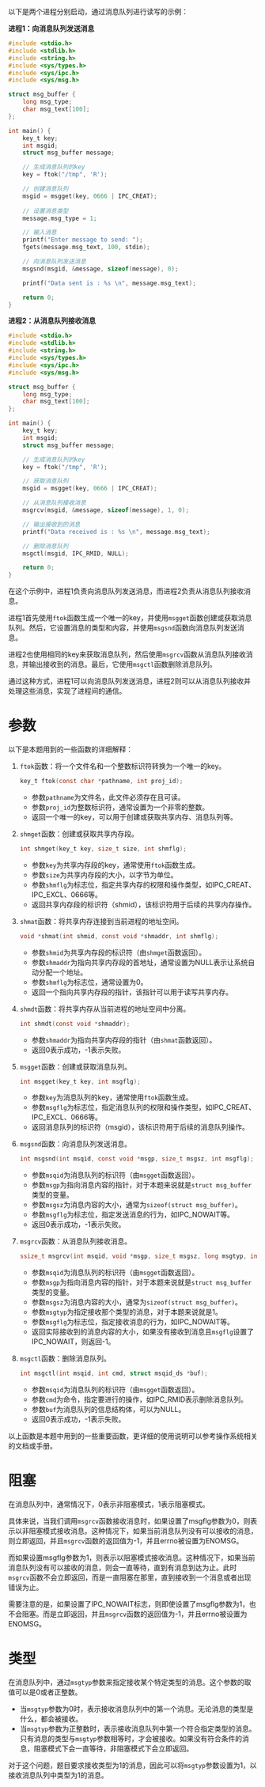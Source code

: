 以下是两个进程分别启动，通过消息队列进行读写的示例：

**进程1：向消息队列发送消息**

```c
#include <stdio.h>
#include <stdlib.h>
#include <string.h>
#include <sys/types.h>
#include <sys/ipc.h>
#include <sys/msg.h>

struct msg_buffer {
    long msg_type;
    char msg_text[100];
};

int main() {
    key_t key;
    int msgid;
    struct msg_buffer message;

    // 生成消息队列的key
    key = ftok("/tmp", 'R');

    // 创建消息队列
    msgid = msgget(key, 0666 | IPC_CREAT);
    
    // 设置消息类型
    message.msg_type = 1;

    // 输入消息
    printf("Enter message to send: ");
    fgets(message.msg_text, 100, stdin);

    // 向消息队列发送消息
    msgsnd(msgid, &message, sizeof(message), 0);

    printf("Data sent is : %s \n", message.msg_text);

    return 0;
}
```

**进程2：从消息队列接收消息**

```c
#include <stdio.h>
#include <stdlib.h>
#include <string.h>
#include <sys/types.h>
#include <sys/ipc.h>
#include <sys/msg.h>

struct msg_buffer {
    long msg_type;
    char msg_text[100];
};

int main() {
    key_t key;
    int msgid;
    struct msg_buffer message;

    // 生成消息队列的key
    key = ftok("/tmp", 'R');

    // 获取消息队列
    msgid = msgget(key, 0666 | IPC_CREAT);

    // 从消息队列接收消息
    msgrcv(msgid, &message, sizeof(message), 1, 0);

    // 输出接收到的消息
    printf("Data received is : %s \n", message.msg_text);

    // 删除消息队列
    msgctl(msgid, IPC_RMID, NULL);

    return 0;
}
```

在这个示例中，进程1负责向消息队列发送消息，而进程2负责从消息队列接收消息。

进程1首先使用`ftok`函数生成一个唯一的key，并使用`msgget`函数创建或获取消息队列。然后，它设置消息的类型和内容，并使用`msgsnd`函数向消息队列发送消息。

进程2也使用相同的key来获取消息队列，然后使用`msgrcv`函数从消息队列接收消息，并输出接收到的消息。最后，它使用`msgctl`函数删除消息队列。

通过这种方式，进程1可以向消息队列发送消息，进程2则可以从消息队列接收并处理这些消息，实现了进程间的通信。



# 参数


以下是本题用到的一些函数的详细解释：

1. `ftok`函数：将一个文件名和一个整数标识符转换为一个唯一的key。

   ```c
   key_t ftok(const char *pathname, int proj_id);
   ```

   - 参数`pathname`为文件名，此文件必须存在且可读。
   - 参数`proj_id`为整数标识符，通常设置为一个非零的整数。
   - 返回一个唯一的key，可以用于创建或获取共享内存、消息队列等。

2. `shmget`函数：创建或获取共享内存段。

   ```c
   int shmget(key_t key, size_t size, int shmflg);
   ```

   - 参数`key`为共享内存段的key，通常使用`ftok`函数生成。
   - 参数`size`为共享内存段的大小，以字节为单位。
   - 参数`shmflg`为标志位，指定共享内存的权限和操作类型，如IPC_CREAT、IPC_EXCL、0666等。
   - 返回共享内存段的标识符（shmid），该标识符用于后续的共享内存操作。

3. `shmat`函数：将共享内存连接到当前进程的地址空间。

   ```c
   void *shmat(int shmid, const void *shmaddr, int shmflg);
   ```

   - 参数`shmid`为共享内存段的标识符（由`shmget`函数返回）。
   - 参数`shmaddr`为指向共享内存段的首地址，通常设置为NULL表示让系统自动分配一个地址。
   - 参数`shmflg`为标志位，通常设置为0。
   - 返回一个指向共享内存段的指针，该指针可以用于读写共享内存。

4. `shmdt`函数：将共享内存从当前进程的地址空间中分离。

   ```c
   int shmdt(const void *shmaddr);
   ```

   - 参数`shmaddr`为指向共享内存段的指针（由`shmat`函数返回）。
   - 返回0表示成功，-1表示失败。

5. `msgget`函数：创建或获取消息队列。

   ```c
   int msgget(key_t key, int msgflg);
   ```

   - 参数`key`为消息队列的key，通常使用`ftok`函数生成。
   - 参数`msgflg`为标志位，指定消息队列的权限和操作类型，如IPC_CREAT、IPC_EXCL、0666等。
   - 返回消息队列的标识符（msgid），该标识符用于后续的消息队列操作。

6. `msgsnd`函数：向消息队列发送消息。

   ```c
   int msgsnd(int msqid, const void *msgp, size_t msgsz, int msgflg);
   ```

   - 参数`msqid`为消息队列的标识符（由`msgget`函数返回）。
   - 参数`msgp`为指向消息内容的指针，对于本题来说就是`struct msg_buffer`类型的变量。
   - 参数`msgsz`为消息内容的大小，通常为`sizeof(struct msg_buffer)`。
   - 参数`msgflg`为标志位，指定发送消息的行为，如IPC_NOWAIT等。
   - 返回0表示成功，-1表示失败。

7. `msgrcv`函数：从消息队列接收消息。

   ```c
   ssize_t msgrcv(int msqid, void *msgp, size_t msgsz, long msgtyp, int msgflg);
   ```

   - 参数`msqid`为消息队列的标识符（由`msgget`函数返回）。
   - 参数`msgp`为指向消息内容的指针，对于本题来说就是`struct msg_buffer`类型的变量。
   - 参数`msgsz`为消息内容的大小，通常为`sizeof(struct msg_buffer)`。
   - 参数`msgtyp`为指定接收那个类型的消息，对于本题来说就是1。
   - 参数`msgflg`为标志位，指定接收消息的行为，如IPC_NOWAIT等。
   - 返回实际接收到的消息内容的大小，如果没有接收到消息且`msgflg`设置了IPC_NOWAIT，则返回-1。

8. `msgctl`函数：删除消息队列。

   ```c
   int msgctl(int msqid, int cmd, struct msqid_ds *buf);
   ```

   - 参数`msqid`为消息队列的标识符（由`msgget`函数返回）。
   - 参数`cmd`为命令，指定要进行的操作，如IPC_RMID表示删除消息队列。
   - 参数`buf`为消息队列的信息结构体，可以为NULL。
   - 返回0表示成功，-1表示失败。

以上函数是本题中用到的一些重要函数，更详细的使用说明可以参考操作系统相关的文档或手册。


# 阻塞

在消息队列中，通常情况下，0表示非阻塞模式，1表示阻塞模式。

具体来说，当我们调用`msgrcv`函数接收消息时，如果设置了msgflg参数为0，则表示以非阻塞模式接收消息。这种情况下，如果当前消息队列没有可以接收的消息，则立即返回，并且`msgrcv`函数的返回值为-1，并且errno被设置为ENOMSG。

而如果设置msgflg参数为1，则表示以阻塞模式接收消息。这种情况下，如果当前消息队列没有可以接收的消息，则会一直等待，直到有消息到达为止。此时`msgrcv`函数不会立即返回，而是一直阻塞在那里，直到接收到一个消息或者出现错误为止。

需要注意的是，如果设置了IPC_NOWAIT标志，则即使设置了msgflg参数为1，也不会阻塞。而是立即返回，并且`msgrcv`函数的返回值为-1，并且errno被设置为ENOMSG。


# 类型

在消息队列中，通过`msgtyp`参数来指定接收某个特定类型的消息。这个参数的取值可以是0或者正整数。

- 当`msgtyp`参数为0时，表示接收消息队列中的第一个消息。无论消息的类型是什么，都会被接收。
- 当`msgtyp`参数为正整数时，表示接收消息队列中第一个符合指定类型的消息。只有消息的类型与`msgtyp`参数相等时，才会被接收。如果没有符合条件的消息，阻塞模式下会一直等待，非阻塞模式下会立即返回。

对于这个问题，题目要求接收类型为1的消息，因此可以将`msgtyp`参数设置为1，以接收消息队列中类型为1的消息。